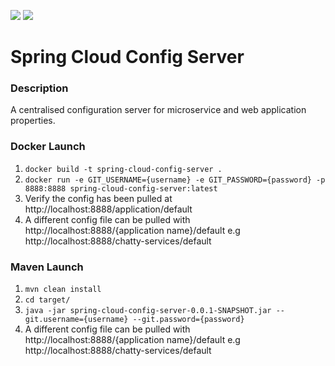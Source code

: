 ![](https://github.com/Lylio/image-repo/blob/master/logos/spring-cloud-config.png?raw=true)
![](https://github.com/Lylio/image-repo/blob/master/logos/git.png?raw=true)
# Spring Cloud Config Server
### Description
A centralised configuration server for microservice and web application properties.

### Docker Launch
1. `docker build -t spring-cloud-config-server .`
2. `docker run -e GIT_USERNAME={username} -e GIT_PASSWORD={password} -p 8888:8888 spring-cloud-config-server:latest`
3. Verify the config has been pulled at http://localhost:8888/application/default
4. A different config file can be pulled with http://localhost:8888/{application name}/default
   e.g http://localhost:8888/chatty-services/default

### Maven Launch
1. `mvn clean install`
2. `cd target/`
3. `java -jar spring-cloud-config-server-0.0.1-SNAPSHOT.jar --git.username={username} --git.password={password}`
4. A different config file can be pulled with http://localhost:8888/{application name}/default
   e.g http://localhost:8888/chatty-services/default